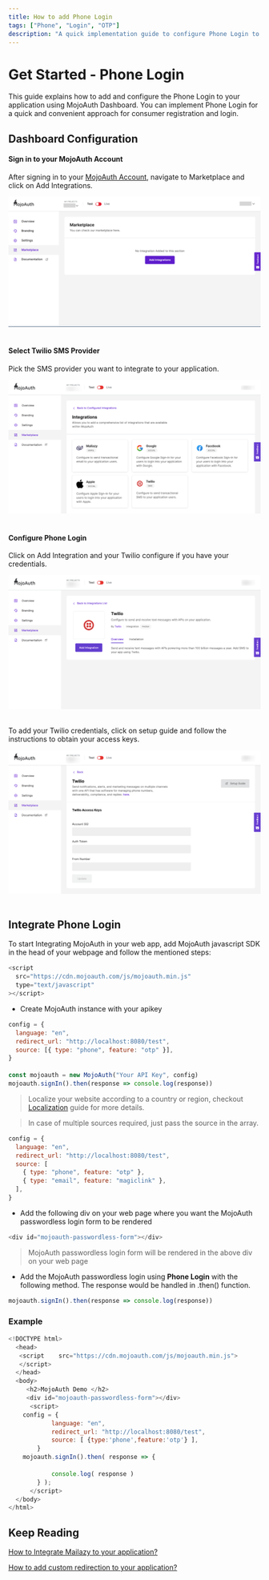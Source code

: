 ```yaml
---
title: How to add Phone Login
tags: ["Phone", "Login", "OTP"]
description: "A quick implementation guide to configure Phone Login to authenticate your users."
---
```


# Get Started - Phone Login

This guide explains how to add and configure the Phone Login to your application using MojoAuth Dashboard. You can implement Phone Login for a quick and convenient approach for consumer registration and login.

## Dashboard Configuration

#### Sign in to your MojoAuth Account

After signing in to your [MojoAuth Account](https://mojoauth.com/dashboard/overview), navigate to Marketplace and click on Add Integrations.

<div style="text-align:center">
  <img src="./images/marketplace.png" alt="Company" />
</div>
<br/>

#### Select Twilio SMS Provider

Pick the SMS provider you want to integrate to your application.

<div style="text-align:center">
  <img src="./images/integrations.png" alt="Company" />
</div>
<br/>

#### Configure Phone Login

Click on Add Integration and your Twilio configure if you have your credentials.

<div style="text-align:center">
  <img src="./images/twilio-config.png" alt="Company" />
</div>
<br/>

To add your Twilio credentials, click on setup guide and follow the instructions to obtain your access keys.

<div style="text-align:center">
  <img src="./images/twilio-setup.png" alt="Company" />
</div>
<br/>

## Integrate Phone Login

To start Integrating MojoAuth in your web app, add MojoAuth javascript SDK in the head of your webpage and follow the mentioned steps:

```js
<script
  src="https://cdn.mojoauth.com/js/mojoauth.min.js"
  type="text/javascript"
></script>
```

- Create MojoAuth instance with your apikey

```js
config = {
  language: "en",
  redirect_url: "http://localhost:8080/test",
  source: [{ type: "phone", feature: "otp" }],
}

const mojoauth = new MojoAuth("Your API Key", config)
mojoauth.signIn().then(response => console.log(response))
```

> Localize your website according to a country or region, checkout [Localization](/configurations/localization/) guide for more details.

> In case of multiple sources required, just pass the source in the array.

```js
config = {
  language: "en",
  redirect_url: "http://localhost:8080/test",
  source: [
    { type: "phone", feature: "otp" },
    { type: "email", feature: "magiclink" },
  ],
}
```

- Add the following div on your web page where you want the MojoAuth passwordless login form to be rendered

```js
<div id="mojoauth-passwordless-form"></div>
```

> MojoAuth passwordless login form will be rendered in the above div on your web page

- Add the MojoAuth passwordless login using **Phone Login** with the following method. The response would be handled in .then() function.

```js
mojoauth.signIn().then(response => console.log(response))
```

### Example

```js
<!DOCTYPE html>
  <head>
   <script    src="https://cdn.mojoauth.com/js/mojoauth.min.js">
   </script>
  </head>
  <body>
     <h2>MojoAuth Demo </h2>
     <div id="mojoauth-passwordless-form"></div>
      <script>
    config = {
            language: "en",
            redirect_url: "http://localhost:8080/test",
            source: [ {type:'phone',feature:'otp'} ],
        }
    mojoauth.signIn().then( response => {

            console.log( response )
        } );
      </script>
  </body>
</html>
```

## Keep Reading

[How to Integrate Mailazy to your application?](/howto/email-whitelisting/)

[How to add custom redirection to your application?](content/configurations/redirection)
